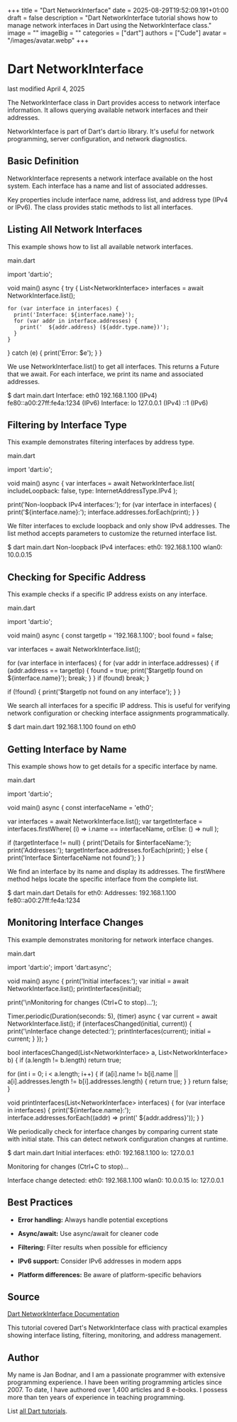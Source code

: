 +++
title = "Dart NetworkInterface"
date = 2025-08-29T19:52:09.191+01:00
draft = false
description = "Dart NetworkInterface tutorial shows how to manage network interfaces in Dart using the NetworkInterface class."
image = ""
imageBig = ""
categories = ["dart"]
authors = ["Cude"]
avatar = "/images/avatar.webp"
+++

# Dart NetworkInterface

last modified April 4, 2025

The NetworkInterface class in Dart provides access to network
interface information. It allows querying available network interfaces
and their addresses.

NetworkInterface is part of Dart's dart:io library. It's useful
for network programming, server configuration, and network diagnostics.

## Basic Definition

NetworkInterface represents a network interface available on
the host system. Each interface has a name and list of associated addresses.

Key properties include interface name, address list, and address type
(IPv4 or IPv6). The class provides static methods to list all interfaces.

## Listing All Network Interfaces

This example shows how to list all available network interfaces.

main.dart
  

import 'dart:io';

void main() async {
  try {
    List&lt;NetworkInterface&gt; interfaces = 
        await NetworkInterface.list();
    
    for (var interface in interfaces) {
      print('Interface: ${interface.name}');
      for (var addr in interface.addresses) {
        print('  ${addr.address} (${addr.type.name})');
      }
    }
  } catch (e) {
    print('Error: $e');
  }
}

We use NetworkInterface.list() to get all interfaces. This returns a Future
that we await. For each interface, we print its name and associated addresses.

$ dart main.dart
Interface: eth0
  192.168.1.100 (IPv4)
  fe80::a00:27ff:fe4a:1234 (IPv6)
Interface: lo
  127.0.0.1 (IPv4)
  ::1 (IPv6)

## Filtering by Interface Type

This example demonstrates filtering interfaces by address type.

main.dart
  

import 'dart:io';

void main() async {
  var interfaces = await NetworkInterface.list(
    includeLoopback: false,
    type: InternetAddressType.IPv4
  );
  
  print('Non-loopback IPv4 interfaces:');
  for (var interface in interfaces) {
    print('${interface.name}:');
    interface.addresses.forEach(print);
  }
}

We filter interfaces to exclude loopback and only show IPv4 addresses. The
list method accepts parameters to customize the returned interface
list.

$ dart main.dart
Non-loopback IPv4 interfaces:
eth0:
192.168.1.100
wlan0:
10.0.0.15

## Checking for Specific Address

This example checks if a specific IP address exists on any interface.

main.dart
  

import 'dart:io';

void main() async {
  const targetIp = '192.168.1.100';
  bool found = false;
  
  var interfaces = await NetworkInterface.list();
  
  for (var interface in interfaces) {
    for (var addr in interface.addresses) {
      if (addr.address == targetIp) {
        found = true;
        print('$targetIp found on ${interface.name}');
        break;
      }
    }
    if (found) break;
  }
  
  if (!found) {
    print('$targetIp not found on any interface');
  }
}

We search all interfaces for a specific IP address. This is useful for verifying
network configuration or checking interface assignments programmatically.

$ dart main.dart
192.168.1.100 found on eth0

## Getting Interface by Name

This example shows how to get details for a specific interface by name.

main.dart
  

import 'dart:io';

void main() async {
  const interfaceName = 'eth0';
  
  var interfaces = await NetworkInterface.list();
  var targetInterface = interfaces.firstWhere(
    (i) =&gt; i.name == interfaceName,
    orElse: () =&gt; null
  );
  
  if (targetInterface != null) {
    print('Details for $interfaceName:');
    print('Addresses:');
    targetInterface.addresses.forEach(print);
  } else {
    print('Interface $interfaceName not found');
  }
}

We find an interface by its name and display its addresses. The firstWhere
method helps locate the specific interface from the complete list.

$ dart main.dart
Details for eth0:
Addresses:
192.168.1.100
fe80::a00:27ff:fe4a:1234

## Monitoring Interface Changes

This example demonstrates monitoring for network interface changes.

main.dart
  

import 'dart:io';
import 'dart:async';

void main() async {
  print('Initial interfaces:');
  var initial = await NetworkInterface.list();
  printInterfaces(initial);
  
  print('\nMonitoring for changes (Ctrl+C to stop)...');
  
  Timer.periodic(Duration(seconds: 5), (timer) async {
    var current = await NetworkInterface.list();
    if (interfacesChanged(initial, current)) {
      print('\nInterface change detected:');
      printInterfaces(current);
      initial = current;
    }
  });
}

bool interfacesChanged(List&lt;NetworkInterface&gt; a, List&lt;NetworkInterface&gt; b) {
  if (a.length != b.length) return true;
  
  for (int i = 0; i &lt; a.length; i++) {
    if (a[i].name != b[i].name || 
        a[i].addresses.length != b[i].addresses.length) {
      return true;
    }
  }
  return false;
}

void printInterfaces(List&lt;NetworkInterface&gt; interfaces) {
  for (var interface in interfaces) {
    print('${interface.name}:');
    interface.addresses.forEach((addr) =&gt; print('  ${addr.address}'));
  }
}

We periodically check for interface changes by comparing current state with
initial state. This can detect network configuration changes at runtime.

$ dart main.dart
Initial interfaces:
eth0:
  192.168.1.100
lo:
  127.0.0.1

Monitoring for changes (Ctrl+C to stop)...

Interface change detected:
eth0:
  192.168.1.100
wlan0:
  10.0.0.15
lo:
  127.0.0.1

## Best Practices

- **Error handling:** Always handle potential exceptions

- **Async/await:** Use async/await for cleaner code

- **Filtering:** Filter results when possible for efficiency

- **IPv6 support:** Consider IPv6 addresses in modern apps

- **Platform differences:** Be aware of platform-specific behaviors

## Source

[Dart NetworkInterface Documentation](https://api.dart.dev/stable/dart-io/NetworkInterface-class.html)

This tutorial covered Dart's NetworkInterface class with practical examples
showing interface listing, filtering, monitoring, and address management.

## Author

My name is Jan Bodnar, and I am a passionate programmer with extensive
programming experience. I have been writing programming articles since 2007.
To date, I have authored over 1,400 articles and 8 e-books. I possess more
than ten years of experience in teaching programming.

List [all Dart tutorials](/dart/).